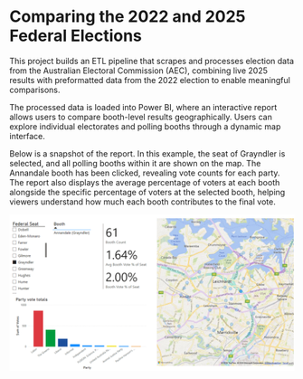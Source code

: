 # Comparing the 2022 and 2025 Federal Elections

This project builds an ETL pipeline that scrapes and processes election data from the Australian Electoral Commission (AEC), combining live 2025 results with preformatted data from the 2022 election to enable meaningful comparisons.

The processed data is loaded into Power BI, where an interactive report allows users to compare booth-level results geographically. Users can explore individual electorates and polling booths through a dynamic map interface.

Below is a snapshot of the report. In this example, the seat of Grayndler is selected, and all polling booths within it are shown on the map. The Annandale booth has been clicked, revealing vote counts for each party. The report also displays the average percentage of voters at each booth alongside the specific percentage of voters at the selected booth, helping viewers understand how much each booth contributes to the final vote.
  
![Election Report Snapshot](election_report.png)
